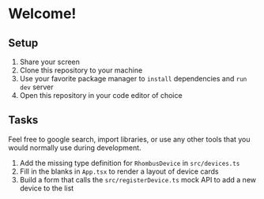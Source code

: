 # Welcome!

## Setup

1. Share your screen
2. Clone this repository to your machine
3. Use your favorite package manager to `install` dependencies and `run dev` server
4. Open this repository in your code editor of choice

## Tasks

Feel free to google search, import libraries, or use any other tools that you would normally use during development.

1. Add the missing type definition for `RhombusDevice` in `src/devices.ts`
2. Fill in the blanks in `App.tsx` to render a layout of device cards
3. Build a form that calls the `src/registerDevice.ts` mock API to add a new device to the list
